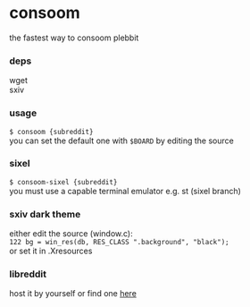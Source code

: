 # consoom
the fastest way to consoom plebbit

### deps
wget  
sxiv

### usage
`$ consoom {subreddit}`  
you can set the default one with `$BOARD` by editing the source

### sixel
`$ consoom-sixel {subreddit}`  
you must use a capable terminal emulator e.g. st (sixel branch)

### sxiv dark theme
either edit the source (window.c):  
`122 bg = win_res(db, RES_CLASS ".background", "black");`  
or set it in .Xresources

### libreddit
host it by yourself or find one [here](https://github.com/spikecodes/libreddit#instances)
